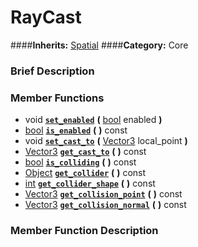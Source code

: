 #  RayCast  
####**Inherits:** [Spatial](class_spatial)
####**Category:** Core

###  Brief Description  


###  Member Functions 
  * void  **[`set_enabled`](#set_enabled)**  **(** [bool](class_bool) enabled  **)**
  * [bool](class_bool)  **[`is_enabled`](#is_enabled)**  **(** **)** const
  * void  **[`set_cast_to`](#set_cast_to)**  **(** [Vector3](class_vector3) local_point  **)**
  * [Vector3](class_vector3)  **[`get_cast_to`](#get_cast_to)**  **(** **)** const
  * [bool](class_bool)  **[`is_colliding`](#is_colliding)**  **(** **)** const
  * [Object](class_object)  **[`get_collider`](#get_collider)**  **(** **)** const
  * [int](class_int)  **[`get_collider_shape`](#get_collider_shape)**  **(** **)** const
  * [Vector3](class_vector3)  **[`get_collision_point`](#get_collision_point)**  **(** **)** const
  * [Vector3](class_vector3)  **[`get_collision_normal`](#get_collision_normal)**  **(** **)** const

###  Member Function Description  
